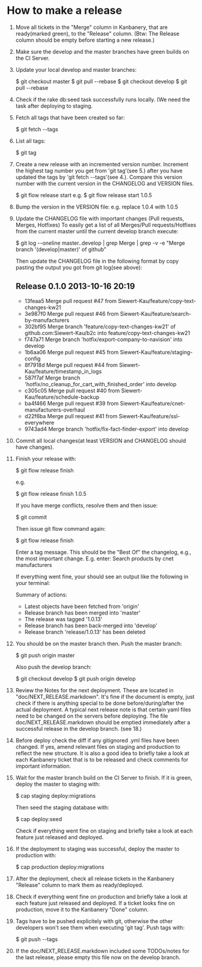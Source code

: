 # How to make a release

1. Move all tickets in the "Merge" column in Kanbanery, that are ready(marked green), to
   the "Release" column. (Btw: The Release column should be empty before starting a new
   release.)

2. Make sure the develop and the master branches have green builds on the CI Server.

3. Update your local develop and master branches:

   $ git checkout master
   $ git pull --rebase
   $ git checkout develop
   $ git pull --rebase

4. Check if the rake db:seed task successfully runs locally. (We need the task after
   deploying to staging.

5. Fetch all tags that have been created so far:

   $ git fetch --tags


6. List all tags:

   $ git tag


7. Create a new release with an incremented version number. Increment the highest tag
   number you get from 'git tag'(see 5.) after you have updated the tags by
   'git fetch --tags'(see 4.). Compare this version number with the current version in the
    CHANGELOG and VERSION files.

   $ git flow release start <new-version-nummer>
   e.g.
   $ git flow release start 1.0.5


8. Bump the version in the VERSION file:
   e.g. replace 1.0.4 with 1.0.5

9. Update the CHANGELOG file with important changes (Pull requests, Merges, Hotfixes) To
   easily get a list of all Merges/Pull requests/Hotfixes from the current master until
   the current develop branch execute:

   $ git log --oneline master..develop | grep Merge | grep -v -e "Merge branch '\(develop\|master\)' of github"

   Then update the CHANGELOG file in the following format by copy pasting the output you
   got from git log(see above):

   Release 0.1.0 2013-10-16 20:19
   ------------------------------
   * 13feaa5 Merge pull request #47 from Siewert-Kau/feature/copy-text-changes-kw21
   * 3e987f0 Merge pull request #46 from Siewert-Kau/feature/search-by-manufacturers
   * 302bf95 Merge branch 'feature/copy-text-changes-kw21' of github.com:Siewert-Kau/b2c into feature/copy-text-changes-kw21
   * f747a71 Merge branch 'hotfix/export-company-to-navision' into develop
   * 1b6aa06 Merge pull request #45 from Siewert-Kau/feature/staging-config
   * 8f7918d Merge pull request #44 from Siewert-Kau/feature/timestamp_in_logs
   * 587f7af Merge branch 'hotfix/no_cleanup_for_cart_with_finished_order' into develop
   * c305c05 Merge pull request #40 from Siewert-Kau/feature/schedule-backup
   * ba4f466 Merge pull request #39 from Siewert-Kau/feature/cnet-manufacturers-overhaul
   * d22f6ba Merge pull request #41 from Siewert-Kau/feature/ssl-everywhere
   * 9743ad4 Merge branch 'hotfix/fix-fact-finder-export' into develop


10. Commit all local changes(at least VERSION and CHANGELOG should have changes).

11. Finish your release with:

    $ git flow release finish <new-version-number>

    e.g.

    $ git flow release finish 1.0.5

    If you have merge conflicts, resolve them and then issue:

    $ git commit

    Then issue git flow command again:

    $ git flow release finish <new-version-number>

    Enter a tag message. This should be the "Best Of" the changelog, e.g., the most
    important change.  E.g. enter: Search products by cnet manufacturers

    If everything went fine, your should see an output like the following in your terminal:

    Summary of actions:
    - Latest objects have been fetched from 'origin'
    - Release branch has been merged into 'master'
    - The release was tagged '1.0.13'
    - Release branch has been back-merged into 'develop'
    - Release branch 'release/1.0.13' has been deleted


12. You should be on the master branch then. Push the master branch:

    $ git push origin master

    Also push the develop branch:

    $ git checkout develop
    $ git push origin develop


13. Review the Notes for the next deployment. These are located in
    "doc/NEXT_RELEASE.markdown". It's fine if the document is empty, just check if there
    is anything special to be done before/during/after the actual deployment. A typical next
    release note is that certain yaml files need to be changed on the servers before
    deploying. The file doc/NEXT_RELEASE.markdown should be emptied immediately after
    a successful release in the develop branch. (see 18.)

14. Before deploy check the diff if any gitignored .yml files have been changed. If yes,
    amend relevant files on staging and production to reflect the new structure.
    It is also a good idea to briefly take a look at each Kanbanery ticket that is to be
    released and check comments for important information.

15. Wait for the master branch build on the CI Server to finish. If it is green, deploy
    the master to staging with:

    $ cap staging deploy:migrations

    Then seed the staging database with:

    $ cap deploy:seed

    Check if everything went fine on staging and briefly take a look at each feature just
    released and deployed.

16. If the deployment to staging was successful, deploy the master to production with:

    $ cap production deploy:migrations

17. After the deployment, check all release tickets in the Kanbanery "Release" column to
    mark them as ready/deployed.

18. Check if everything went fine on production and briefly take a look at each feature
    just released and deployed. If a ticket looks fine on production, move it to the
    Kanbanery "Done" column.

18. Tags have to be pushed explicitely with git, otherwise the other developers won't see
    them when executing 'git tag'. Push tags with:

    $ git push --tags

19. If the doc/NEXT_RELEASE.markdown included some TODOs/notes for the last release,
    please empty this file now on the develop branch.
